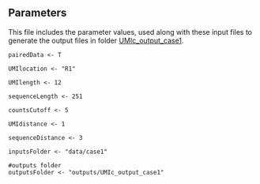 ## Parameters

This file includes the parameter values, used along with these input files to generate the output files in folder [UMIc_output_case1](https://github.com/BiodataAnalysisGroup/UMIc/tree/master/outputs/UMIc_output_case1).

```
pairedData <- T

UMIlocation <- "R1"

UMIlength <- 12

sequenceLength <- 251

countsCutoff <- 5

UMIdistance <- 1

sequenceDistance <- 3

inputsFolder <- "data/case1"

#outputs folder
outputsFolder <- "outputs/UMIc_output_case1"
```
